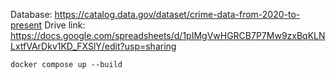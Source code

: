 Database: https://catalog.data.gov/dataset/crime-data-from-2020-to-present
Drive link: https://docs.google.com/spreadsheets/d/1pIMgVwHGRCB7P7Mw9zxBqKLNLxtfVArDkv1KD_FXSlY/edit?usp=sharing

```shell
docker compose up --build
```